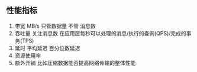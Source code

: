 ## 性能指标
1. 带宽 MB/s 只管数据量 不管 消息数
2. 吞吐量 关注消息数 在应用层每秒可以处理的消息/执行的查询(QPS)/完成的事务(TPS)
3. 延时 平均延迟 百分位数延迟
4. 资源使用率
5. 额外开销 比如压缩数据能否提高网络传输的整体性能
